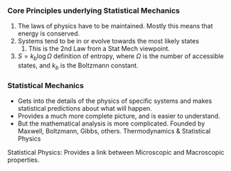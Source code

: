 ### Core Principles underlying Statistical Mechanics
1. The laws of physics have to be maintained. Mostly this means that energy is conserved.
2. Systems tend to be in or evolve towards the most likely states
	1. This is the 2nd Law from a Stat Mech viewpoint.
3. $S = k_b \log\Omega$ definition of entropy, where $\Omega$ is the number of accessible states, and $k_b$ is the Boltzmann constant.

### Statistical Mechanics
 - Gets into the details of the physics of specific systems and makes statistical predictions about what will happen.
 - Provides a much more complete picture, and is easier to understand.
 - But the mathematical analysis is more complicated. Founded by Maxwell, Boltzmann, Gibbs, others. Thermodynamics & Statistical Physics

Statistical Physics: Provides a link between Microscopic and Macroscopic properties.